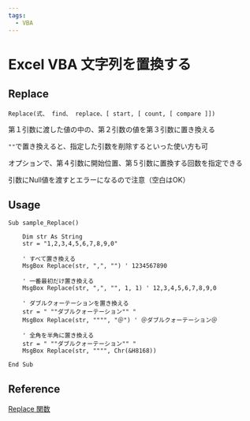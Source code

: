 ```yaml
---
tags:
  - VBA
---
```


# Excel VBA 文字列を置換する

## Replace
`Replace(式、 find、 replace、[ start, [ count, [ compare ]])`

第１引数に渡した値の中の、第２引数の値を第３引数に置き換える<br>

`""`で置き換えると、指定した引数を削除するといった使い方も可<br>

オプションで、第４引数に開始位置、第５引数に置換する回数を指定できる<br>

引数にNull値を渡すとエラーになるので注意（空白はOK）<br>

## Usage
```VBScript
Sub sample_Replace()

    Dim str As String
    str = "1,2,3,4,5,6,7,8,9,0"

    ' すべて置き換える
    MsgBox Replace(str, ",", "") ' 1234567890

    ' 一番最初だけ置き換える
    MsgBox Replace(str, ",", "", 1, 1) ' 12,3,4,5,6,7,8,9,0

    ' ダブルクォーテーションを置き換える
    str = " ""ダブルクォーテーション"" "
    MsgBox Replace(str, """", "＠") ' ＠ダブルクォーテーション＠

    ' 全角を半角に置き換える
    str = " ""ダブルクォーテーション"" "
    MsgBox Replace(str, """", Chr(&H8168))

End Sub
```

## Reference
[Replace 関数](https://docs.microsoft.com/ja-jp/office/vba/language/reference/user-interface-help/replace-function)
